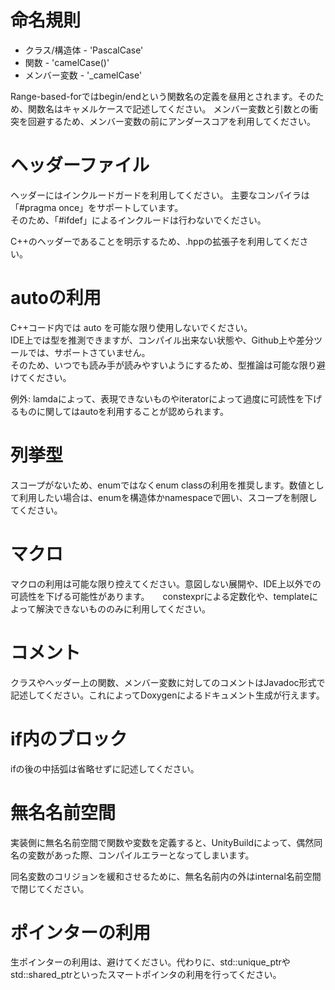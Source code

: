 # 命名規則

* クラス/構造体 - 'PascalCase'
* 関数 - 'camelCase()'
* メンバー変数 - '_camelCase'

Range-based-forではbegin/endという関数名の定義を昼用とされます。そのため、関数名はキャメルケースで記述してください。
メンバー変数と引数との衝突を回避するため、メンバー変数の前にアンダースコアを利用してください。

# ヘッダーファイル
ヘッダーにはインクルードガードを利用してください。
主要なコンパイラは「#pragma once」をサポートしています。  
そのため、「#ifdef」によるインクルードは行わないでください。  

C++のヘッダーであることを明示するため、.hppの拡張子を利用してください。

# autoの利用

C++コード内では auto を可能な限り使用しないでください。  
IDE上では型を推測できますが、コンパイル出来ない状態や、Github上や差分ツールでは、サポートさていません。  
そのため、いつでも読み手が読みやすいようにするため、型推論は可能な限り避けてください。  

例外:
lamdaによって、表現できないものやiteratorによって過度に可読性を下げるものに関してはautoを利用することが認められます。

# 列挙型

スコープがないため、enumではなくenum classの利用を推奨します。数値として利用したい場合は、enumを構造体かnamespaceで囲い、スコープを制限してください。

# マクロ

マクロの利用は可能な限り控えてください。意図しない展開や、IDE上以外での可読性を下げる可能性があります。　　constexprによる定数化や、templateによって解決できないもののみに利用してください。

# コメント

クラスやヘッダー上の関数、メンバー変数に対してのコメントはJavadoc形式で記述してください。これによってDoxygenによるドキュメント生成が行えます。

# if内のブロック

ifの後の中括弧は省略せずに記述してください。

# 無名名前空間

実装側に無名名前空間で関数や変数を定義すると、UnityBuildによって、偶然同名の変数があった際、コンパイルエラーとなってしまいます。

同名変数のコリジョンを緩和させるために、無名名前内の外はinternal名前空間で閉じてください。

# ポインターの利用

生ポインターの利用は、避けてください。代わりに、std::unique_ptrやstd::shared_ptrといったスマートポインタの利用を行ってください。
